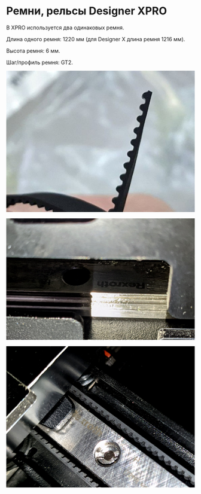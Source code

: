 # Ремни, рельсы Designer XPRO

В XPRO используется два одинаковых ремня.
 
Длина одного ремня: 1220 мм (для Designer X длина ремня 1216 мм).

Высота ремня: 6 мм.

Шаг/профиль ремня: GT2.


![0_belt_XPRO](./img/0_belt_XPRO.jpg)

![1_belt_XPRO](./img/1_belt_XPRO.jpg)

![2_belt_XPRO](./img/2_belt_XPRO.jpg)


